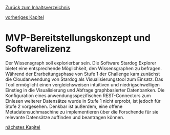 [Zurück zum Inhaltsverzeichnis](https://healthdcat-ap-de.github.io/healthdcat-ap.de/report_stage_1.html)

[vorheriges Kapitel](https://healthdcat-ap-de.github.io/healthdcat-ap.de/report_stage_1/8_Zusammenfassung_und_weiteres_Vorgehen/8.6_Aktualisierung_fortlaufender_Datensaetze.html)
# MVP-Bereitstellungskonzept und Softwarelizenz
Der Wissensgraph soll explorierbar sein. Die Software Stardog Explorer bietet eine entsprechende Möglichkeit, den Wissensgraphen zu befragen. Während der Erarbeitungsphase von Stufe 1 der Challenge kam zunächst die Cloudanwendung von Stardog als Visualisierungstool zum Einsatz. Das Tool ermöglicht einen vergleichsweisen intuitiven und niedrigschwelligen Einstieg in die Visualisierung und Abfrage graphbasierter Datenbanken. Die Konfiguration eines anwendungsspezifischen REST-Connectors zum Einlesen weiterer Datensätze wurde in Stufe 1 nicht erprobt, ist jedoch für Stufe 2 vorgesehen.
Denkbar ist außerdem, eine offene Metadatensuchmaschine zu implementieren über die Forschende für sie relevante Datensätze auffinden und beantragen können.

[nächstes Kapitel](https://healthdcat-ap-de.github.io/healthdcat-ap.de/report_stage_1/8_Zusammenfassung_und_weiteres_Vorgehen/8.8_Naechste_Schritte/8.8.1_Veroeffentlichung_auf_Github.html)